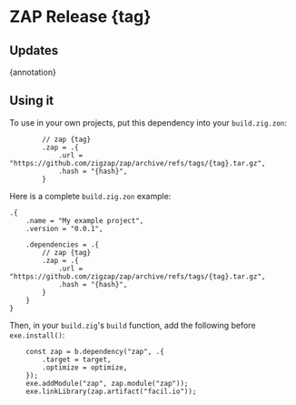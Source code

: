 # ZAP Release {tag}

## Updates

{annotation}

## Using it

To use in your own projects, put this dependency into your `build.zig.zon`:

```zig
        // zap {tag}
        .zap = .{
            .url = "https://github.com/zigzap/zap/archive/refs/tags/{tag}.tar.gz",
            .hash = "{hash}",
        }
```

Here is a complete `build.zig.zon` example:

```zig
.{
    .name = "My example project",
    .version = "0.0.1",

    .dependencies = .{
        // zap {tag}
        .zap = .{
            .url = "https://github.com/zigzap/zap/archive/refs/tags/{tag}.tar.gz",
            .hash = "{hash}",
        }
    }
}

```

Then, in your `build.zig`'s `build` function, add the following before
`exe.install()`:

```zig 
    const zap = b.dependency("zap", .{
        .target = target,
        .optimize = optimize,
    });
    exe.addModule("zap", zap.module("zap"));
    exe.linkLibrary(zap.artifact("facil.io"));
```
